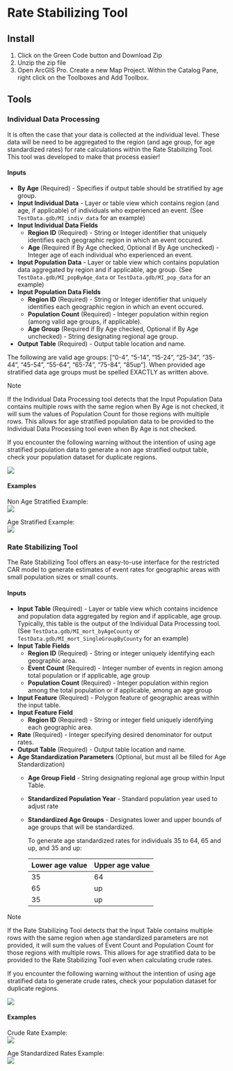 # Rate Stabilizing Tool

## Install

1.  Click on the Green Code button and Download Zip
2.  Unzip the zip file
3.  Open ArcGIS Pro. Create a new Map Project. Within the Catalog Pane,
    right click on the Toolboxes and Add Toolbox.

## Tools

### Individual Data Processing

It is often the case that your data is collected at the individual
level. These data will be need to be aggregated to the region (and age
group, for age standardized rates) for rate calculations within the Rate
Stabilizing Tool. This tool was developed to make that process easier!

#### Inputs

- **By Age** (Required) - Specifies if output table should be stratified
  by age group.
- **Input Individual Data** - Layer or table view which contains region
  (and age, if applicable) of individuals who experienced an event. (See
  `TestData.gdb/MI_indiv_data` for an example)
- **Input Individual Data Fields**
  - **Region ID** (Required) - String or Integer identifier that
    uniquely identifies each geographic region in which an event
    occured.
  - **Age** (Required if By Age checked, Optional if By Age unchecked) -
    Integer age of each individual who experienced an event.
- **Input Population Data** - Layer or table view which contains
  population data aggregated by region and if applicable, age group.
  (See `TestData.gdb/MI_popByAge_data` or `TestData.gdb/MI_pop_data` for
  an example)
- **Input Population Data Fields**
  - **Region ID** (Required) - String or Integer identifier that
    uniquely identifies each geographic region in which an event
    occured.
  - **Population Count** (Required) - Integer population within region
    (among valid age groups, if applicable).
  - **Age Group** (Required if By Age checked, Optional if By Age
    unchecked) - String designating regional age group.
- **Output Table** (Required) - Output table location and name.

The following are valid age groups: \[“0-4”, “5-14”, “15-24”, “25-34”,
“35-44”, “45-54”, “55-64”, “65-74”, “75-84”, “85up”\]. When provided age
stratified data age groups must be spelled EXACTLY as written above.

> [!NOTE]
>
> If the Individual Data Processing tool detects that the Input
> Population Data contains multiple rows with the same region when By
> Age is not checked, it will sum the values of Population Count for
> those regions with multiple rows. This allows for age stratified
> population data to be provided to the Individual Data Processing tool
> even when By Age is not checked.
>
> If you encounter the following warning without the intention of using
> age stratified population data to generate a non age stratified output
> table, check your population dataset for duplicate regions.
>
> <img src="warning_IDP.png" data-fig-align="center" />

#### Examples

Non Age Stratified Example:  
<img src="crude_IDP.png" data-fig-align="center" />

Age Stratified Example:  
<img src="ageStd_IDP.png" data-fig-align="center" />

### Rate Stabilizing Tool

The Rate Stabilizing Tool offers an easy-to-use interface for the
restricted CAR model to generate estimates of event rates for geographic
areas with small population sizes or small counts.

#### Inputs

- **Input Table** (Required) - Layer or table view which contains
  incidence and population data aggregated by region and if applicable,
  age group. Typically, this table is the output of the Individual Data
  Processing tool. (See `TestData.gdb/MI_mort_byAgeCounty` or
  `TestData.gdb/MI_mort_SingleGroupByCounty` for an example)
- **Input Table Fields**
  - **Region ID** (Required) - String or integer uniquely identifying
    each geographic area.
  - **Event Count** (Required) - Integer number of events in region
    among total population or if applicable, age group
  - **Population Count** (Required) - Integer population within region
    among the total population or if applicable, among an age group
- **Input Feature** (Required) - Polygon feature of geographic areas
  within the input table.
- **Input Feature Field**
  - **Region ID** (Required) - String or integer field uniquely
    identifying each geographic area.
- **Rate** (Required) - Integer specifying desired denominator for
  output rates.
- **Output Table** (Required) - Output table location and name.
- **Age Standardization Parameters** (Optional, but must all be filled
  for Age Standardization)
  - **Age Group Field** - String designating regional age group within
    Input Table.

  - **Standardized Population Year** - Standard population year used to
    adjust rate

  - **Standardized Age Groups** - Designates lower and upper bounds of
    age groups that will be standardized.

    To generate age standardized rates for individuals 35 to 64, 65 and
    up, and 35 and up:

    | Lower age value | Upper age value |
    |-----------------|-----------------|
    | 35              | 64              |
    | 65              | up              |
    | 35              | up              |

> [!NOTE]
>
> If the Rate Stabilizing Tool detects that the Input Table contains
> multiple rows with the same region when age standardized parameters
> are not provided, it will sum the values of Event Count and Population
> Count for those regions with multiple rows. This allows for age
> stratified data to be provided to the Rate Stabilizing Tool even when
> calculating crude rates.
>
> If you encounter the following warning without the intention of using
> age stratified data to generate crude rates, check your population
> dataset for duplicate regions.
>
> <img src="warning_RST.png" data-fig-align="center" />

#### Examples

Crude Rate Example:  
<img src="crude_RST.png" data-fig-align="center" />

Age Standardized Rates Example:  
<img src="ageStd_RST.png" data-fig-align="center" />
